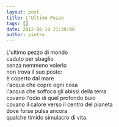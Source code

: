 ```yaml
---
layout: post
title: L'Ultimo Pezzo
tags: []
date: 2012-06-19 21:39:00
author: pietro
---
```

L'ultimo pezzo di mondo<br/>caduto per sbaglio<br/>senza nemmeno volerlo<br/>non trova il suo posto:<br/>è coperto dal mare<br/>l'acqua che copre ogni cosa<br/>l'acqua che soffoca gli abissi della terra<br/>covano l'odio di quel profondo buio<br/>covano il calore verso il centro del pianeta<br/>dove forse pulsa ancora<br/>qualche timido simulacro di vita.
